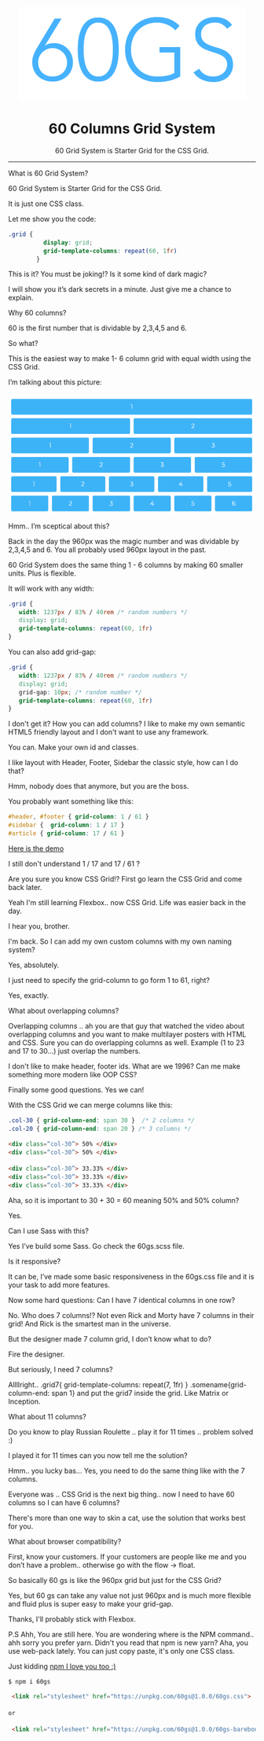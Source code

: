 <p align="center"><img src="60gs.png" /></p>

<h1 align="center"> 60 Columns Grid System  </h1>

<p align="center"> 60 Grid System is Starter Grid for the CSS Grid. </p>

<hr/>

What is 60 Grid System?

60 Grid System is Starter Grid for the CSS Grid.

It is just one CSS class.

Let me show you the code:

```css
.grid {
          display: grid;
          grid-template-columns: repeat(60, 1fr)
        }

```

This is it? You must be joking!? Is it some kind of dark magic?


I will show you it’s dark secrets in a minute. Just give me a chance to explain.

Why 60 columns?

60 is the first number that is dividable by 2,3,4,5 and 6.

So what?

This is the easiest way to make 1- 6 column grid with equal width using the CSS Grid.

I’m talking about this picture:

<a href="https://vladocar.github.io/60gs/"><img src="demo-grid.png"></a>

Hmm.. I’m sceptical about this?

Back in the day the 960px was the magic number and was dividable by 2,3,4,5 and 6. You all probably used 960px layout in the past.

60 Grid System does the same thing 1 - 6 columns by making 60 smaller units. Plus is flexible.

It will work with any width:

```css
.grid {
   width: 1237px / 83% / 40rem /* random numbers */
   display: grid;
   grid-template-columns: repeat(60, 1fr)
}
```
You can also add grid-gap:

```css
.grid {
   width: 1237px / 83% / 40rem /* random numbers */
   display: grid;
   grid-gap: 10px; /* random number */
   grid-template-columns: repeat(60, 1fr)
}
```

I don't get it? How you can add columns? I like to make my own semantic HTML5 friendly layout and I don't want to use any framework.

You can. Make your own id and classes.

I like layout with Header, Footer, Sidebar the classic style, how can I do that? 

Hmm, nobody does that anymore, but you are the boss.

You probably want something like this:

```css
#header, #footer { grid-column: 1 / 61 }
#sidebar {  grid-column: 1 / 17 }
#article { grid-column: 17 / 61 }
```

<a href="https://vladocar.github.io/60gs/60.html">Here is the demo</a>

I still don't understand  1 / 17 and 17 / 61 ?

Are you sure you know CSS Grid!? First go learn the CSS Grid and come back later.

Yeah I'm still learning Flexbox.. now CSS Grid. Life was easier back in the day.

I hear you, brother.

I'm back. So I can add my own custom columns with my own naming system?

Yes, absolutely.

I just need to specify the grid-column to go form 1 to 61, right?

Yes, exactly.

What about overlapping columns?

Overlapping columns .. ah you are that guy that watched the video about overlapping columns and you want to make multilayer posters with HTML and CSS. Sure you can do overlapping columns as well. Example (1 to 23 and 17 to 30…) just overlap the numbers.

I don't like to make header, footer ids. What are we 1996? Can me make something more modern like OOP CSS?

Finally some good questions. Yes we can!

With the CSS Grid we can merge columns like this:

```css
.col-30 { grid-column-end: span 30 }  /* 2 columns */
.col-20 { grid-column-end: span 20 } /* 3 columns */
```

```HTML
<div class=“col-30”> 50% </div>
<div class=“col-30”> 50% </div>

<div class=“col-30”> 33.33% </div>
<div class=“col-30”> 33.33% </div>
<div class=“col-30”> 33.33% </div>
```

Aha, so it is important to 30 + 30 = 60 meaning 50% and 50% column?

Yes.

Can I use Sass with this?

Yes I’ve build some Sass. Go check the 60gs.scss file.

Is it responsive?

It can be, I’ve made some basic responsiveness in the 60gs.css file and it is your task to add more features.

Now some hard questions: Can I have 7 identical columns in one row?

No. Who does 7 columns!? Not even Rick and Morty have 7 columns in their grid! And Rick is the smartest man in the universe.

But the designer made 7 column grid, I don’t know what to do?

Fire the designer.

But seriously, I need 7 columns?

Allllright..  .grid7{ grid-template-columns: repeat(7, 1fr) } .somename{grid-column-end: span 1} and put the grid7 inside the grid. Like Matrix or Inception.

What about 11 columns?

Do you know to play Russian Roulette .. play it for 11 times .. problem solved :)

I played it for 11 times can you now tell me the solution?

Hmm.. you lucky bas… Yes, you need to do the same thing like with the 7 columns.

Everyone was .. CSS Grid is the next big thing.. now I need to have 60 columns so I can have 6 columns?

There's more than one way to skin a cat, use the solution that works best for you.

What about browser compatibility?

First, know your customers. If your customers are people like me and you  don’t have a problem.. otherwise go with the flow ->  float.

So basically 60 gs is like the 960px grid but just for the CSS Grid?

Yes, but 60 gs can take any value not just 960px and is much more flexible and fluid plus is super easy to make your grid-gap.

Thanks, I'll probably stick with Flexbox.

P.S Ahh, You are still here. You are wondering where is the NPM command.. ahh sorry you prefer yarn. Didn't you read that npm is new yarn? Aha, you use web-pack lately. You can just copy paste, it's only one CSS class. 

Just kidding <a href="https://github.com/vladocar/npm-I-love-you-too">npm I love you too :)</a>

```shell
$ npm i 60gs
```

```html
 <link rel="stylesheet" href="https://unpkg.com/60gs@1.0.0/60gs.css">

or

 <link rel="stylesheet" href="https://unpkg.com/60gs@1.0.0/60gs-barebone.css">
```
